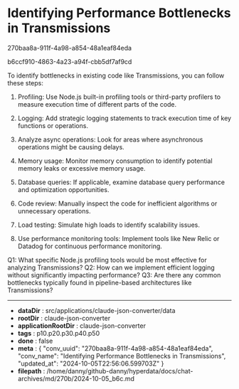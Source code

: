 # Identifying Performance Bottlenecks in Transmissions

270baa8a-911f-4a98-a854-48a1eaf84eda

b6ccf910-4863-4a23-a94f-cbb5df7af9cd

 To identify bottlenecks in existing code like Transmissions, you can follow these steps:

1. Profiling: Use Node.js built-in profiling tools or third-party profilers to measure execution time of different parts of the code.

2. Logging: Add strategic logging statements to track execution time of key functions or operations.

3. Analyze async operations: Look for areas where asynchronous operations might be causing delays.

4. Memory usage: Monitor memory consumption to identify potential memory leaks or excessive memory usage.

5. Database queries: If applicable, examine database query performance and optimization opportunities.

6. Code review: Manually inspect the code for inefficient algorithms or unnecessary operations.

7. Load testing: Simulate high loads to identify scalability issues.

8. Use performance monitoring tools: Implement tools like New Relic or Datadog for continuous performance monitoring.

Q1: What specific Node.js profiling tools would be most effective for analyzing Transmissions?
Q2: How can we implement efficient logging without significantly impacting performance?
Q3: Are there any common bottlenecks typically found in pipeline-based architectures like Transmissions?

---

* **dataDir** : src/applications/claude-json-converter/data
* **rootDir** : claude-json-converter
* **applicationRootDir** : claude-json-converter
* **tags** : p10.p20.p30.p40.p50
* **done** : false
* **meta** : {
  "conv_uuid": "270baa8a-911f-4a98-a854-48a1eaf84eda",
  "conv_name": "Identifying Performance Bottlenecks in Transmissions",
  "updated_at": "2024-10-05T22:56:06.599703Z"
}
* **filepath** : /home/danny/github-danny/hyperdata/docs/chat-archives/md/270b/2024-10-05_b6c.md
